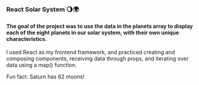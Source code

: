 ### React Solar System 🌖🌍

#### The goal of the project was to use the data in the planets array to display each of the eight planets in our solar system, with their own unique characteristics. 

I used React as my frontend framework, and practiced creating and composing components, receiving data through props, and iterating over data using a map() function.   

Fun fact: Saturn has 62 moons!
